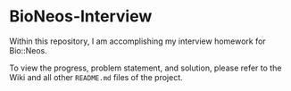 # BioNeos-Interview
Within this repository, I am accomplishing my interview homework for Bio::Neos.
 
To view the progress, problem statement, and solution, please refer to the Wiki and all other `README.md` files of the project. 
